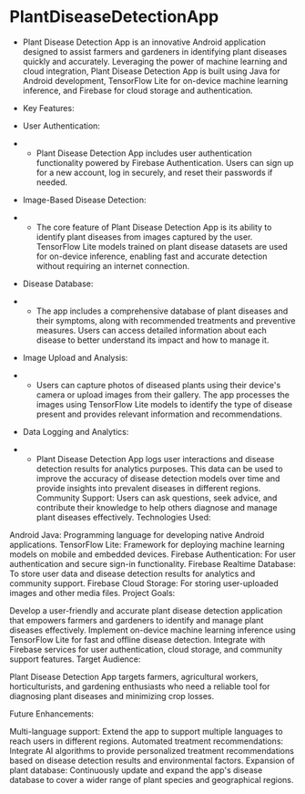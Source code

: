 # PlantDiseaseDetectionApp

* Plant Disease Detection App is an innovative Android application designed to assist farmers and gardeners in identifying plant diseases quickly and accurately. Leveraging the power of machine learning and cloud integration, Plant Disease Detection App is built using Java for Android development, TensorFlow Lite for on-device machine learning inference, and Firebase for cloud storage and authentication.

* Key Features:
* User Authentication: 
* - Plant Disease Detection App includes user authentication functionality powered by Firebase Authentication. Users can sign up for a new account, log in securely, and reset their passwords if needed.
* Image-Based Disease Detection: 
* - The core feature of Plant Disease Detection App is its ability to identify plant diseases from images captured by the user. TensorFlow Lite models trained on plant disease datasets are used for on-device inference, enabling fast and accurate detection without requiring an internet connection.
* Disease Database:
* - The app includes a comprehensive database of plant diseases and their symptoms, along with recommended treatments and preventive measures. Users can access detailed information about each disease to better understand its impact and how to manage it.
* Image Upload and Analysis:
* - Users can capture photos of diseased plants using their device's camera or upload images from their gallery. The app processes the images using TensorFlow Lite models to identify the type of disease present and provides relevant information and recommendations.
* Data Logging and Analytics:
* - Plant Disease Detection App logs user interactions and disease detection results for analytics purposes. This data can be used to improve the accuracy of disease detection models over time and provide insights into prevalent diseases in different regions.
Community Support: Users can ask questions, seek advice, and contribute their knowledge to help others diagnose and manage plant diseases effectively.
Technologies Used:

Android Java: Programming language for developing native Android applications.
TensorFlow Lite: Framework for deploying machine learning models on mobile and embedded devices.
Firebase Authentication: For user authentication and secure sign-in functionality.
Firebase Realtime Database: To store user data and disease detection results for analytics and community support.
Firebase Cloud Storage: For storing user-uploaded images and other media files.
Project Goals:

Develop a user-friendly and accurate plant disease detection application that empowers farmers and gardeners to identify and manage plant diseases effectively.
Implement on-device machine learning inference using TensorFlow Lite for fast and offline disease detection.
Integrate with Firebase services for user authentication, cloud storage, and community support features.
Target Audience:

Plant Disease Detection App targets farmers, agricultural workers, horticulturists, and gardening enthusiasts who need a reliable tool for diagnosing plant diseases and minimizing crop losses.

Future Enhancements:

Multi-language support: Extend the app to support multiple languages to reach users in different regions.
Automated treatment recommendations: Integrate AI algorithms to provide personalized treatment recommendations based on disease detection results and environmental factors.
Expansion of plant database: Continuously update and expand the app's disease database to cover a wider range of plant species and geographical regions.
